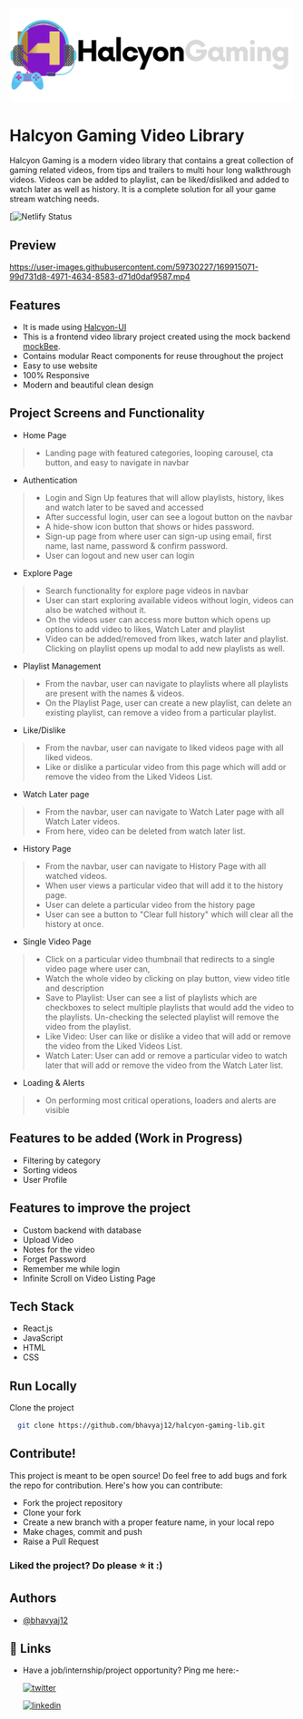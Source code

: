 <img src="src/assets/logos/light-theme-vid-logo.svg" width="500" height="auto">

# Halcyon Gaming Video Library

Halcyon Gaming is a modern video library that contains a great collection of gaming related videos, from tips and trailers to multi hour long walkthrough videos. Videos can be added to playlist, can be liked/disliked and added to watch later as well as history. It is a complete solution for all your game stream watching needs.

[![Netlify Status]()

## Preview



https://user-images.githubusercontent.com/59730227/169915071-99d731d8-4971-4634-8583-d71d0daf9587.mp4



## Features
- It is made using [Halcyon-UI](https://github.com/bhavyaj12/HalcyonUI)
- This is a frontend video library project created using the mock backend [mockBee](https://github.com/neogcamp/mockBee).
- Contains modular React components for reuse throughout the project
- Easy to use website
- 100% Responsive
- Modern and beautiful clean design

## Project Screens and Functionality
-  Home Page
> - Landing page with featured categories, looping carousel, cta button, and easy to navigate in navbar

- Authentication
> - Login and Sign Up features that will allow playlists, history, likes and watch later to be saved and accessed
> - After successful login, user can see a logout button on the navbar
> - A hide-show icon button that shows or hides password.
> - Sign-up page from where user can sign-up using email, first name, last name, password & confirm password.
> - User can logout and new user can login

- Explore Page
> - Search functionality for explore page videos in navbar
> - User can start exploring available videos without login, videos can also be watched without it.
> - On the videos user can access more button which opens up options to add video to likes, Watch Later and playlist 
> - Video can be added/removed from likes, watch later and playlist. Clicking on playlist opens up modal to add new playlists as well.

- Playlist Management
> - From the navbar, user can navigate to playlists where all playlists are present with the names & videos.
> - On the Playlist Page, user can create a new playlist, can delete an existing playlist, can remove a video from a particular playlist.

- Like/Dislike
> - From the navbar, user can navigate to liked videos page with all liked videos.
> - Like or dislike a particular video from this page which will add or remove the video from the Liked Videos List.

- Watch Later page
> - From the navbar, user can navigate to Watch Later page with all Watch Later videos.
> - From here, video can be deleted from watch later list.

- History Page
> - From the navbar, user can navigate to History Page with all watched videos.
> - When user views a particular video that will add it to the history page.
> - User can delete a particular video from the history page
> - User can see a button to "Clear full history" which will clear all the history at once.

- Single Video Page
> - Click on a particular video thumbnail that redirects to a single video page where user can,
> - Watch the whole video by clicking on play button, view video title and description
> - Save to Playlist: User can see a list of playlists which are checkboxes to select multiple playlists that would add the video to the playlists. Un-checking the selected playlist will remove the video from the playlist.
> - Like Video: User can like or dislike a video that will add or remove the video from the Liked Videos List.
> - Watch Later: User can add or remove a particular video to watch later that will add or remove the video from the Watch Later list.

- Loading & Alerts
> - On performing most critical operations, loaders and alerts are visible

## Features to be added (Work in Progress)
- Filtering by category 
- Sorting videos
- User Profile

## Features to improve the project
- Custom backend with database
- Upload Video
- Notes for the video
- Forget Password
- Remember me while login
- Infinite Scroll on Video Listing Page

## Tech Stack
- React.js
- JavaScript
- HTML
- CSS

## Run Locally

Clone the project

```bash
  git clone https://github.com/bhavyaj12/halcyon-gaming-lib.git
```

## Contribute!
This project is meant to be open source! Do feel free to add bugs and fork the repo for contribution. Here's how you can contribute:
- Fork the project repository
- Clone your fork
- Create a new branch with a proper feature name, in your local repo
- Make chages, commit and push
- Raise a Pull Request

### Liked the project? Do please ⭐ it :)

## Authors

- [@bhavyaj12](https://github.com/bhavyaj12)


## 🔗 Links
- Have a job/internship/project opportunity? Ping me here:-

    [![twitter](https://img.shields.io/badge/twitter-1DA1F2?style=for-the-badge&logo=twitter&logoColor=white)](https://twitter.com/bhavzlearn) 

    [![linkedin](https://img.shields.io/badge/linkedin-0A66C2?style=for-the-badge&logo=linkedin&logoColor=white)](https://www.linkedin.com/in/bhavya-joshi-438178184)
